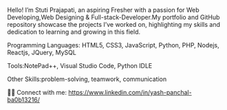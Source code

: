 Hello! I’m Stuti Prajapati, an aspiring Fresher with a passion for Web Developing,Web Designing & Full-stack-Developer.My portfolio and GitHub repository showcase the projects I’ve worked on, highlighting my skills and dedication to learning and growing in this field.

Programming Languages: HTML5, CSS3, JavaScript, Python, PHP, Nodejs, Reactjs, JQuery, MySQL

Tools:NotePad++, Visual Studio Code, Python IDLE

Other Skills:problem-solving, teamwork, communication

👨‍💻 Connect with me:
https://www.linkedin.com/in/yash-panchal-ba0b13216/
